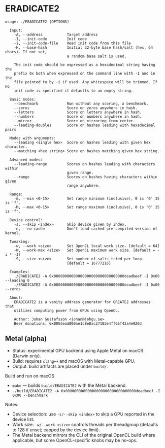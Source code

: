# ERADICATE2
```
usage: ./ERADICATE2 [OPTIONS]

  Input:
    -A, --address           Target address
    -I, --init-code         Init code
    -i, --init-code-file    Read init code from this file
    -H, --base-hash         Initial 32-byte base hash/salt (hex, 64 chars). If not set,
                            a random base salt is used.

    The init code should be expressed as a hexadecimal string having the
    prefix 0x both when expressed on the command line with -I and in the
    file pointed to by -i if used. Any whitespace will be trimmed. If no
    init code is specified it defaults to an empty string.

  Basic modes:
    --benchmark             Run without any scoring, a benchmark.
    --zeros                 Score on zeros anywhere in hash.
    --letters               Score on letters anywhere in hash.
    --numbers               Score on numbers anywhere in hash.
    --mirror                Score on mirroring from center.
    --leading-doubles       Score on hashes leading with hexadecimal pairs

  Modes with arguments:
    --leading <single hex>  Score on hashes leading with given hex character.
    --matching <hex string> Score on hashes matching given hex string.

  Advanced modes:
    --leading-range         Scores on hashes leading with characters within
                            given range.
    --range                 Scores on hashes having characters within given
                            range anywhere.

  Range:
    -m, --min <0-15>        Set range minimum (inclusive), 0 is '0' 15 is 'f'.
    -M, --max <0-15>        Set range maximum (inclusive), 0 is '0' 15 is 'f'.

  Device control:
    -s, --skip <index>      Skip device given by index.
    -n, --no-cache          Don't load cached pre-compiled version of kernel.

  Tweaking:
    -w, --work <size>       Set OpenCL local work size. [default = 64]
    -W, --work-max <size>   Set OpenCL maximum work size. [default = -i * -I]
    -S, --size <size>       Set number of salts tried per loop.
                            [default = 16777216]

  Examples:
    ./ERADICATE2 -A 0x00000000000000000000000000000000deadbeef -I 0x00 --leading 0
    ./ERADICATE2 -A 0x00000000000000000000000000000000deadbeef -I 0x00 --zeros

  About:
    ERADICATE2 is a vanity address generator for CREATE2 addresses that
	utilizes computing power from GPUs using OpenCL.

    Author: Johan Gustafsson <johan@johgu.se>
    Beer donations: 0x000dead000ae1c8e8ac27103e4ff65f42a4e9203
```

## Metal (alpha)
- Status: experimental GPU backend using Apple Metal on macOS (Darwin only).
- Build: requires `clang++` and macOS with Metal-capable GPU.
- Output: build artifacts are placed under `build/`.

Build and run on macOS:
- `make` — builds `build/ERADICATE2` with the Metal backend.
- `./build/ERADICATE2 -A 0x00000000000000000000000000000000deadbeef -I 0x00 --benchmark`

Notes:
- Device selection: use `-s/--skip <index>` to skip a GPU reported in the device list.
- Work size: `-w/--work <size>` controls threads per threadgroup (defaults to 128 if unset; capped by the device limit).
- The Metal backend mirrors the CLI of the original OpenCL build where applicable, but some OpenCL-specific knobs may be no-ops.
